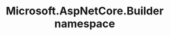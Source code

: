 ---
title: Microsoft.AspNetCore.Builder namespace
slug: api-reference/korzh-easyquery-aspnetcore/microsoft-aspnetcore-builder-namespace/__section
---